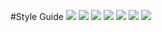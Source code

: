 #Style Guide
<img src="https://github.com/spinsys/agile/blob/master/images/Style%20Guide/Web%201920%20%E2%80%93%201.png">
<img src="https://github.com/spinsys/agile/blob/master/images/Style%2520Guide/Style%20Guide/Style%20Guide.png">
<img src="https://github.com/spinsys/agile/blob/master/images/Style%2520Guide/Style%20Guide/Web%201920%20%E2%80%93%202.png">
<img src="https://github.com/spinsys/agile/blob/master/images/Style%2520Guide/Style%20Guide/Web%201920%20%E2%80%93%203.png">
<img src="https://github.com/spinsys/agile/blob/master/images/Style%2520Guide/Style%20Guide/Web%201920%20%E2%80%93%204.png">
<img src="https://github.com/spinsys/agile/blob/master/images/Style%2520Guide/Style%20Guide/Web%201920%20%E2%80%93%205.png">
<img src="https://github.com/spinsys/agile/blob/master/images/Style%2520Guide/Style%20Guide/Web%201920%20%E2%80%93%206.png">
